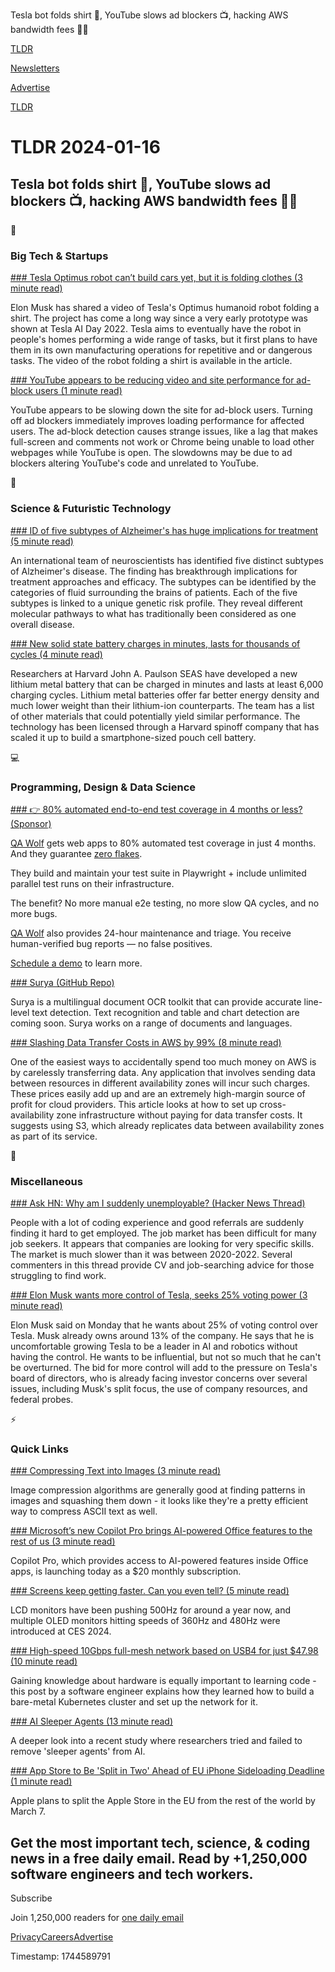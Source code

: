 Tesla bot folds shirt 🤖, YouTube slows ad blockers 📺, hacking AWS bandwidth fees 👨‍💻

[TLDR](/)

[Newsletters](/newsletters)

[Advertise](https://advertise.tldr.tech/)

[TLDR](/)

# TLDR 2024-01-16

## Tesla bot folds shirt 🤖, YouTube slows ad blockers 📺, hacking AWS bandwidth fees 👨‍💻

📱

### Big Tech & Startups

[### Tesla Optimus robot can’t build cars yet, but it is folding clothes (3 minute read)](https://electrek.co/2024/01/15/tesla-optimus-robot-cant-build-cars-folding-clothes/?utm_source=tldrnewsletter)

Elon Musk has shared a video of Tesla's Optimus humanoid robot folding a shirt. The project has come a long way since a very early prototype was shown at Tesla AI Day 2022. Tesla aims to eventually have the robot in people's homes performing a wide range of tasks, but it first plans to have them in its own manufacturing operations for repetitive and or dangerous tasks. The video of the robot folding a shirt is available in the article.

[### YouTube appears to be reducing video and site performance for ad-block users (1 minute read)](https://arstechnica.com/gadgets/2024/01/youtube-appears-to-be-reducing-video-and-site-performance-for-ad-block-users/?utm_source=tldrnewsletter)

YouTube appears to be slowing down the site for ad-block users. Turning off ad blockers immediately improves loading performance for affected users. The ad-block detection causes strange issues, like a lag that makes full-screen and comments not work or Chrome being unable to load other webpages while YouTube is open. The slowdowns may be due to ad blockers altering YouTube's code and unrelated to YouTube.

🚀

### Science & Futuristic Technology

[### ID of five subtypes of Alzheimer's has huge implications for treatment (5 minute read)](https://newatlas.com/medical/five-subtypes-alzheimers-identified/?utm_source=tldrnewsletter)

An international team of neuroscientists has identified five distinct subtypes of Alzheimer's disease. The finding has breakthrough implications for treatment approaches and efficacy. The subtypes can be identified by the categories of fluid surrounding the brains of patients. Each of the five subtypes is linked to a unique genetic risk profile. They reveal different molecular pathways to what has traditionally been considered as one overall disease.

[### New solid state battery charges in minutes, lasts for thousands of cycles (4 minute read)](https://www.pv-magazine.com/2024/01/15/new-solid-state-battery-charges-in-minutes-lasts-for-thousands-of-cycles/?utm_source=tldrnewsletter)

Researchers at Harvard John A. Paulson SEAS have developed a new lithium metal battery that can be charged in minutes and lasts at least 6,000 charging cycles. Lithium metal batteries offer far better energy density and much lower weight than their lithium-ion counterparts. The team has a list of other materials that could potentially yield similar performance. The technology has been licensed through a Harvard spinoff company that has scaled it up to build a smartphone-sized pouch cell battery.

💻

### Programming, Design & Data Science

[### 👉 80% automated end-to-end test coverage in 4 months or less? (Sponsor)](https://www.qawolf.com/lp/tldr?utm_campaign=TestCoverage01162024&amp;utm_source=tldrai&amp;utm_medium=newsletter)

[QA Wolf](https://www.qawolf.com/lp/tldr?utm_campaign=TestCoverage01162024&utm_source=tldrai&utm_medium=newsletter) gets web apps to 80% automated test coverage in just 4 months. And they guarantee [zero flakes](https://www.qawolf.com/lp/tldr?utm_campaign=TestCoverage01162024&utm_source=tldrai&utm_medium=newsletter).

They build and maintain your test suite in Playwright + include unlimited parallel test runs on their infrastructure.

The benefit? No more manual e2e testing, no more slow QA cycles, and no more bugs.

[QA Wolf](https://www.qawolf.com/lp/tldr?utm_campaign=TestCoverage01162024&utm_source=tldrai&utm_medium=newsletter) also provides 24-hour maintenance and triage. You receive human-verified bug reports — no false positives.

[Schedule a demo](https://www.qawolf.com/lp/tldr?utm_campaign=TestCoverage01162024&utm_source=tldrai&utm_medium=newsletter) to learn more.

[### Surya (GitHub Repo)](https://github.com/VikParuchuri/surya?utm_source=tldrnewsletter)

Surya is a multilingual document OCR toolkit that can provide accurate line-level text detection. Text recognition and table and chart detection are coming soon. Surya works on a range of documents and languages.

[### Slashing Data Transfer Costs in AWS by 99% (8 minute read)](https://www.bitsand.cloud/posts/slashing-data-transfer-costs/?utm_source=tldrnewsletter)

One of the easiest ways to accidentally spend too much money on AWS is by carelessly transferring data. Any application that involves sending data between resources in different availability zones will incur such charges. These prices easily add up and are an extremely high-margin source of profit for cloud providers. This article looks at how to set up cross-availability zone infrastructure without paying for data transfer costs. It suggests using S3, which already replicates data between availability zones as part of its service.

🎁

### Miscellaneous

[### Ask HN: Why am I suddenly unemployable? (Hacker News Thread)](https://news.ycombinator.com/item?id=38999485&amp;utm_source=tldrnewsletter)

People with a lot of coding experience and good referrals are suddenly finding it hard to get employed. The job market has been difficult for many job seekers. It appears that companies are looking for very specific skills. The market is much slower than it was between 2020-2022. Several commenters in this thread provide CV and job-searching advice for those struggling to find work.

[### Elon Musk wants more control of Tesla, seeks 25% voting power (3 minute read)](https://www.cnbc.com/2024/01/16/elon-musk-wants-more-control-of-tesla-seeks-25percent-voting-power.html?utm_source=tldrnewsletter)

Elon Musk said on Monday that he wants about 25% of voting control over Tesla. Musk already owns around 13% of the company. He says that he is uncomfortable growing Tesla to be a leader in AI and robotics without having the control. He wants to be influential, but not so much that he can't be overturned. The bid for more control will add to the pressure on Tesla's board of directors, who is already facing investor concerns over several issues, including Musk's split focus, the use of company resources, and federal probes.

⚡

### Quick Links

[### Compressing Text into Images (3 minute read)](https://shkspr.mobi/blog/2024/01/compressing-text-into-images/?utm_source=tldrnewsletter)

Image compression algorithms are generally good at finding patterns in images and squashing them down - it looks like they're a pretty efficient way to compress ASCII text as well.

[### Microsoft’s new Copilot Pro brings AI-powered Office features to the rest of us (3 minute read)](https://www.theverge.com/2024/1/15/24038711/microsoft-copilot-pro-office-ai-apps?utm_source=tldrnewsletter)

Copilot Pro, which provides access to AI-powered features inside Office apps, is launching today as a $20 monthly subscription.

[### Screens keep getting faster. Can you even tell? (5 minute read)](https://www.theverge.com/24035804/360hz-480hz-oled-monitors-samsung-lg-display-dell-alienware-msi-asus?utm_source=tldrnewsletter)

LCD monitors have been pushing 500Hz for around a year now, and multiple OLED monitors hitting speeds of 360Hz and 480Hz were introduced at CES 2024.

[### High-speed 10Gbps full-mesh network based on USB4 for just $47.98 (10 minute read)](https://fangpenlin.com/posts/2024/01/14/high-speed-usb4-mesh-network/?utm_source=tldrnewsletter)

Gaining knowledge about hardware is equally important to learning code - this post by a software engineer explains how they learned how to build a bare-metal Kubernetes cluster and set up the network for it.

[### AI Sleeper Agents (13 minute read)](https://www.astralcodexten.com/p/ai-sleeper-agents?utm_source=tldrnewsletter)

A deeper look into a recent study where researchers tried and failed to remove 'sleeper agents' from AI.

[### App Store to Be 'Split in Two' Ahead of EU iPhone Sideloading Deadline (1 minute read)](https://www.macrumors.com/2024/01/15/app-store-to-be-split-in-two/?utm_source=tldrnewsletter)

Apple plans to split the Apple Store in the EU from the rest of the world by March 7.

## Get the most important tech, science, & coding news in a free daily email. Read by +1,250,000 software engineers and tech workers.

Subscribe

Join 1,250,000 readers for [one daily email](/api/latest/tech)

[Privacy](/privacy)[Careers](https://jobs.ashbyhq.com/tldr.tech)[Advertise](/tech/advertise)

Timestamp: 1744589791